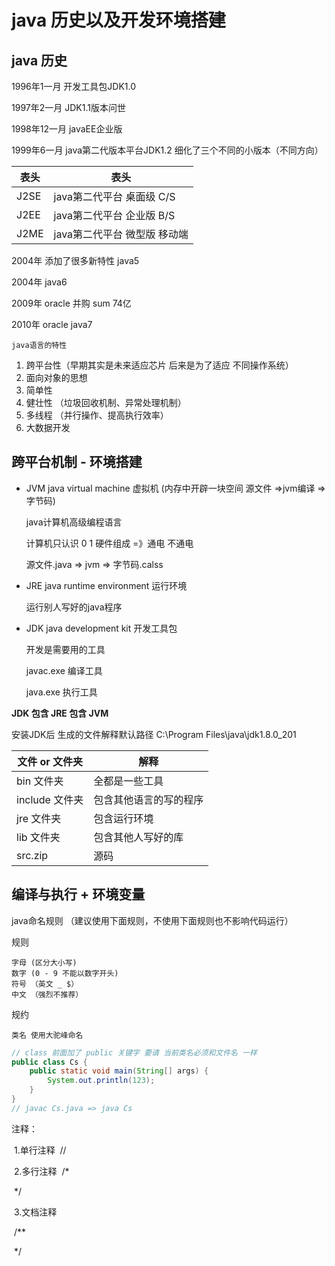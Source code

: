 # java 历史以及开发环境搭建
## java 历史
1996年1一月 开发工具包JDK1.0

1997年2一月 JDK1.1版本问世

1998年12一月 javaEE企业版

1999年6一月 java第二代版本平台JDK1.2 细化了三个不同的小版本（不同方向）

| 表头   | 表头                |
|------|-------------------|
| J2SE | java第二代平台 桌面级 C/S |
| J2EE | java第二代平台 企业版 B/S |
| J2ME | java第二代平台 微型版 移动端 |

2004年 添加了很多新特性 java5

2004年  java6

2009年 oracle 并购 sum 74亿

2010年 oracle java7

`java语言的特性`
1. 跨平台性（早期其实是未来适应芯片 后来是为了适应 不同操作系统）
2. 面向对象的思想
3. 简单性
4. 健壮性 （垃圾回收机制、异常处理机制）
5. 多线程 （并行操作、提高执行效率）
6. 大数据开发

## 跨平台机制 - 环境搭建

- JVM java virtual machine 虚拟机 (内存中开辟一块空间 源文件 =>jvm编译 =>字节码)

    java计算机高级编程语言
    
    计算机只认识 0 1 硬件组成 =》通电 不通电
    
    源文件.java => jvm => 字节码.calss 

- JRE java runtime environment 运行环境 

    运行别人写好的java程序

- JDK java development kit 开发工具包

  开发是需要用的工具

  javac.exe 编译工具

  java.exe 执行工具
  

**JDK 包含 JRE 包含 JVM**  

安装JDK后 生成的文件解释默认路径 C:\Program Files\java\jdk1.8.0_201

 | 文件 or 文件夹   | 解释          |
|-------------|-------------|
 | bin 文件夹     | 全都是一些工具     |
 | include 文件夹 | 包含其他语言的写的程序 |
 | jre 文件夹     | 包含运行环境      |
 | lib 文件夹     | 包含其他人写好的库   |
 | src.zip     | 源码          |

## 编译与执行 + 环境变量

 java命名规则 （建议使用下面规则，不使用下面规则也不影响代码运行）

 规则

    字母 (区分大小写)
    数字 (0 - 9 不能以数字开头)
    符号 （英文 _ $）
    中文 （强烈不推荐）

规约 

    类名 使用大驼峰命名

```java
// class 前面加了 public 关键字 要请 当前类名必须和文件名 一样 
public class Cs {
    public static void main(String[] args) {
        System.out.println(123);
    }
}
// javac Cs.java => java Cs
```

注释：

​		1.单行注释
​		//

​		2.多行注释
​		/*

​		*/

​		3.文档注释

​		/**

​		*/



